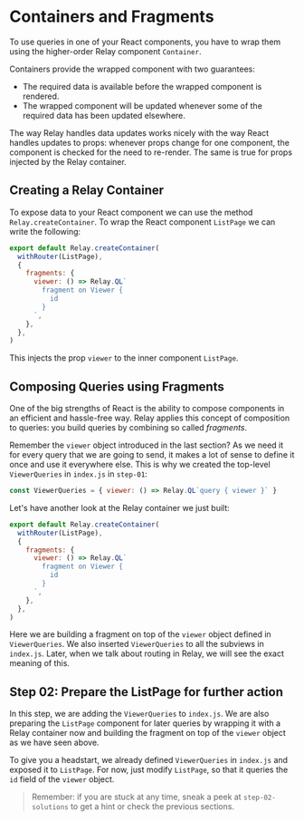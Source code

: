 # Containers and Fragments

To use queries in one of your React components, you have to wrap them using the higher-order Relay component `Container`.

Containers provide the wrapped component with two guarantees:

* The required data is available before the wrapped component is rendered.
* The wrapped component will be updated whenever some of the required data has been updated elsewhere.

The way Relay handles data updates works nicely with the way React handles updates to props: whenever props change for one component, the component is checked for the need to re-render. The same is true for props injected by the Relay container.

## Creating a Relay Container

To expose data to your React component we can use the method `Relay.createContainer`. To wrap the React component `ListPage` we can write the following:

```javascript
export default Relay.createContainer(
  withRouter(ListPage),
  {
    fragments: {
      viewer: () => Relay.QL`
        fragment on Viewer {
          id
        }
      `,
    },
  },
)
```

This injects the prop `viewer` to the inner component `ListPage`.

## Composing Queries using Fragments

One of the big strengths of React is the ability to compose components in an efficient and hassle-free way.
Relay applies this concept of composition to queries: you build queries by combining so called *fragments*.

Remember the `viewer` object introduced in the last section? As we need it for every query that we are going to send, it makes a lot of sense to define it once and use it everywhere else. This is why we created the top-level `ViewerQueries` in `index.js` in `step-01`:

```javascript
const ViewerQueries = { viewer: () => Relay.QL`query { viewer }` }
```

Let's have another look at the Relay container we just built:

```javascript
export default Relay.createContainer(
  withRouter(ListPage),
  {
    fragments: {
      viewer: () => Relay.QL`
        fragment on Viewer {
          id
        }
      `,
    },
  },
)
```

Here we are building a fragment on top of the `viewer` object defined in `ViewerQueries`.
We also inserted `ViewerQueries` to all the subviews in `index.js`. Later, when we talk about routing in Relay, we will see the exact meaning of this.

## Step 02: Prepare the ListPage for further action

In this step, we are adding the `ViewerQueries` to `index.js`. We are also preparing the `ListPage` component for later queries by wrapping it with a Relay container now and building the fragment on top of the `viewer` object as we have seen above.

To give you a headstart, we already defined `ViewerQueries` in `index.js` and exposed it to `ListPage`.
For now, just modify `ListPage`, so that it queries the `id` field of the `viewer` object.

> Remember: if you are stuck at any time, sneak a peek at `step-02-solutions` to get a hint or check the previous sections.
